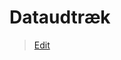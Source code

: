 # Dataudtræk

> [Edit](https://github.com/FMDatahub/Portal/blob/main/docs/Moduler/Rapportering/Dataudtraek.md)
